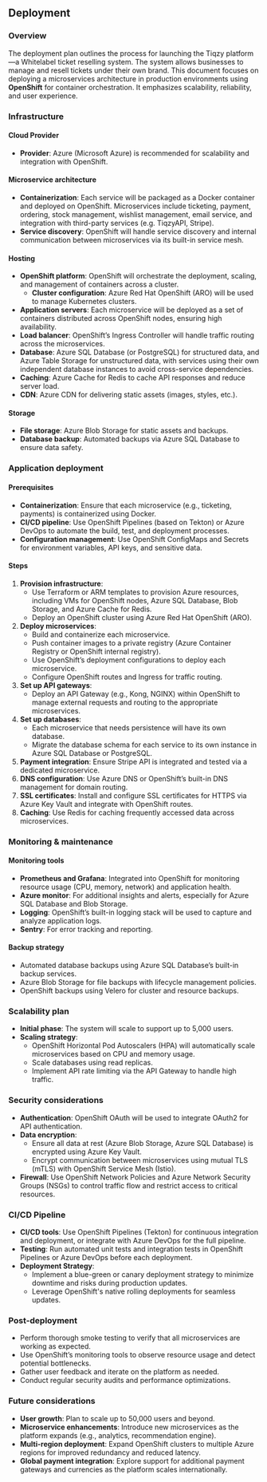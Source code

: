 ## Deployment

### Overview

The deployment plan outlines the process for launching the Tiqzy platform—a Whitelabel ticket reselling system. The system allows businesses to manage and resell tickets under their own brand. This document focuses on deploying a microservices architecture in production environments using **OpenShift** for container orchestration. It emphasizes scalability, reliability, and user experience.

### Infrastructure

#### Cloud Provider
- **Provider**: Azure (Microsoft Azure) is recommended for scalability and integration with OpenShift.

#### Microservice architecture
- **Containerization**: Each service will be packaged as a Docker container and deployed on OpenShift. Microservices include ticketing, payment, ordering, stock management, wishlist management, email service, and integration with third-party services (e.g. TiqzyAPI, Stripe).
- **Service discovery**: OpenShift will handle service discovery and internal communication between microservices via its built-in service mesh.

#### Hosting
- **OpenShift platform**: OpenShift will orchestrate the deployment, scaling, and management of containers across a cluster.
  - **Cluster configuration**: Azure Red Hat OpenShift (ARO) will be used to manage Kubernetes clusters.
- **Application servers**: Each microservice will be deployed as a set of containers distributed across OpenShift nodes, ensuring high availability.
- **Load balancer**: OpenShift’s Ingress Controller will handle traffic routing across the microservices.
- **Database**: Azure SQL Database (or PostgreSQL) for structured data, and Azure Table Storage for unstructured data, with services using their own independent database instances to avoid cross-service dependencies.
- **Caching**: Azure Cache for Redis to cache API responses and reduce server load.
- **CDN**: Azure CDN for delivering static assets (images, styles, etc.).

#### Storage
- **File storage**: Azure Blob Storage for static assets and backups.
- **Database backup**: Automated backups via Azure SQL Database to ensure data safety.

### Application deployment

#### Prerequisites
- **Containerization**: Ensure that each microservice (e.g., ticketing, payments) is containerized using Docker.
- **CI/CD pipeline**: Use OpenShift Pipelines (based on Tekton) or Azure DevOps to automate the build, test, and deployment processes.
- **Configuration management**: Use OpenShift ConfigMaps and Secrets for environment variables, API keys, and sensitive data.
  
#### Steps
1. **Provision infrastructure**: 
   - Use Terraform or ARM templates to provision Azure resources, including VMs for OpenShift nodes, Azure SQL Database, Blob Storage, and Azure Cache for Redis.
   - Deploy an OpenShift cluster using Azure Red Hat OpenShift (ARO).
2. **Deploy microservices**:
   - Build and containerize each microservice.
   - Push container images to a private registry (Azure Container Registry or OpenShift internal registry).
   - Use OpenShift’s deployment configurations to deploy each microservice.
   - Configure OpenShift routes and Ingress for traffic routing.
3. **Set up API gateways**: 
   - Deploy an API Gateway (e.g., Kong, NGINX) within OpenShift to manage external requests and routing to the appropriate microservices.
4. **Set up databases**:
   - Each microservice that needs persistence will have its own database.
   - Migrate the database schema for each service to its own instance in Azure SQL Database or PostgreSQL.
5. **Payment integration**: Ensure Stripe API is integrated and tested via a dedicated microservice.
6. **DNS configuration**: Use Azure DNS or OpenShift’s built-in DNS management for domain routing.
7. **SSL certificates**: Install and configure SSL certificates for HTTPS via Azure Key Vault and integrate with OpenShift routes.
8. **Caching**: Use Redis for caching frequently accessed data across microservices.

### Monitoring & maintenance

#### Monitoring tools
- **Prometheus and Grafana**: Integrated into OpenShift for monitoring resource usage (CPU, memory, network) and application health.
- **Azure monitor**: For additional insights and alerts, especially for Azure SQL Database and Blob Storage.
- **Logging**: OpenShift’s built-in logging stack will be used to capture and analyze application logs.
- **Sentry**: For error tracking and reporting.

#### Backup strategy
- Automated database backups using Azure SQL Database’s built-in backup services.
- Azure Blob Storage for file backups with lifecycle management policies.
- OpenShift backups using Velero for cluster and resource backups.

### Scalability plan

- **Initial phase**: The system will scale to support up to 5,000 users.
- **Scaling strategy**: 
   - OpenShift Horizontal Pod Autoscalers (HPA) will automatically scale microservices based on CPU and memory usage.
   - Scale databases using read replicas.
   - Implement API rate limiting via the API Gateway to handle high traffic.

### Security considerations

- **Authentication**: OpenShift OAuth will be used to integrate OAuth2 for API authentication.
- **Data encryption**: 
  - Ensure all data at rest (Azure Blob Storage, Azure SQL Database) is encrypted using Azure Key Vault.
  - Encrypt communication between microservices using mutual TLS (mTLS) with OpenShift Service Mesh (Istio).
- **Firewall**: Use OpenShift Network Policies and Azure Network Security Groups (NSGs) to control traffic flow and restrict access to critical resources.

### CI/CD Pipeline

- **CI/CD tools**: Use OpenShift Pipelines (Tekton) for continuous integration and deployment, or integrate with Azure DevOps for the full pipeline.
- **Testing**: Run automated unit tests and integration tests in OpenShift Pipelines or Azure DevOps before each deployment.
- **Deployment Strategy**: 
   - Implement a blue-green or canary deployment strategy to minimize downtime and risks during production updates.
   - Leverage OpenShift's native rolling deployments for seamless updates.

### Post-deployment

- Perform thorough smoke testing to verify that all microservices are working as expected.
- Use OpenShift’s monitoring tools to observe resource usage and detect potential bottlenecks.
- Gather user feedback and iterate on the platform as needed.
- Conduct regular security audits and performance optimizations.

### Future considerations

- **User growth**: Plan to scale up to 50,000 users and beyond.
- **Microservice enhancements**: Introduce new microservices as the platform expands (e.g., analytics, recommendation engine).
- **Multi-region deployment**: Expand OpenShift clusters to multiple Azure regions for improved redundancy and reduced latency.
- **Global payment integration**: Explore support for additional payment gateways and currencies as the platform scales internationally.
